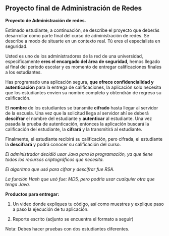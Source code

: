 ## Proyecto final de Administración de Redes

**Proyecto de Administración de redes.**

Estimado estudiante, a continuación, se describe el proyecto que deberás desarrollar como parte final del curso de administración de redes. Se describe a modo de situarte en un contexto real. Tú eres el especialista en seguridad.

Usted es uno de los administradores de la red de una universidad, específicamente **eres el encargado del área de seguridad**, hemos llegado al final del periodo escolar y es momento de entregar calificaciones finales a los estudiantes.

Has programado una aplicación segura, **que ofrece confidencialidad y autenticación** para la entrega de calificaciones, la aplicación solo necesita que los estudiantes envíen su nombre completo y obtendrán de regreso su calificación.

El **nombre** de los estudiantes se transmite **cifrado** hasta llegar al servidor de la escuela. Una vez que la solicitud llega al servidor ahí se deberá **descifrar** el nombre del estudiante y **autenticar** al estudiante. Una vez pasada la prueba de autenticación, entonces la aplicación buscará la calificación del estudiante, la **cifrará** y la transmitirá al estudiante.

Finalmente, el estudiante recibirá su calificación, pero cifrada, el estudiante la **descifrará** y podrá conocer su calificación del curso.

*El administrador decidió usar Java para la programación, ya que tiene todos los recursos criptográficos que necesita.*

*El algoritmo que usó para cifrar y descifrar fue RSA.*

*La función Hash que usó fue: MD5, pero podría usar cualquier otra que tenga Java.*

**Productos para entregar:**

1. Un video donde expliques tu código, así como muestres y explique paso a paso la ejecución de tu aplicación.

2. Reporte escrito (adjunto se encuentra el formato a seguir)

Nota: Debes hacer pruebas con dos estudiantes diferentes.